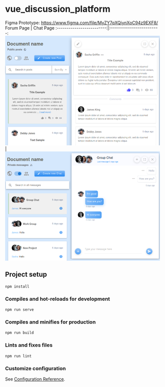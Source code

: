 # vue_discussion_platform
Figma Prototype: https://www.figma.com/file/MyZY7qXQiynXoC94z9EXF8/
Forum Page             |  Chat Page
:-------------------------:|:-------------------------:
![](samples/forum_showcase.png)  |  ![](samples/chat_showcase.png) 

## Project setup
```
npm install
```

### Compiles and hot-reloads for development
```
npm run serve
```

### Compiles and minifies for production
```
npm run build
```

### Lints and fixes files
```
npm run lint
```

### Customize configuration
See [Configuration Reference](https://cli.vuejs.org/config/).
